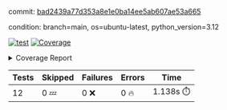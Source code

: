 commit: [bad2439a77d353a8e1e0ba14ee5ab607ae53a665](https://github.com/rcmdnk/inherit-docstring/tree/bad2439a77d353a8e1e0ba14ee5ab607ae53a665)

condition: branch=main, os=ubuntu-latest, python_version=3.12

[![test](https://github.com/rcmdnk/inherit-docstring/actions/workflows/test.yml/badge.svg)](https://github.com/rcmdnk/inherit-docstring/actions/runs/12755648060)
<a href="https://github.com/rcmdnk/inherit-docstring/blob/bad2439a77d353a8e1e0ba14ee5ab607ae53a665/README.md"><img alt="Coverage" src="https://img.shields.io/badge/Coverage-100%25-brightgreen.svg" /></a><details><summary>Coverage Report </summary><table><tr><th>File</th><th>Stmts</th><th>Miss</th><th>Cover</th></tr><tbody><tr><td><b>TOTAL</b></td><td><b>114</b></td><td><b>0</b></td><td><b>100%</b></td></tr></tbody></table></details>

| Tests | Skipped | Failures | Errors | Time |
| ----- | ------- | -------- | -------- | ------------------ |
| 12 | 0 :zzz: | 0 :x: | 0 :fire: | 1.138s :stopwatch: |

